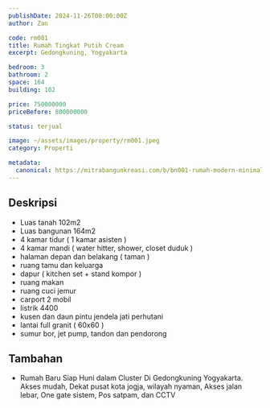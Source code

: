```yaml
---
publishDate: 2024-11-26T00:00:00Z
author: Zan

code: rm001
title: Rumah Tingkat Putih Cream
excerpt: Gedongkuning, Yogyakarta

bedroom: 3
bathroom: 2
space: 164
building: 102

price: 750000000
priceBefore: 800000000

status: terjual

image: ~/assets/images/property/rm001.jpeg
category: Properti

metadata:
  canonical: https://mitrabangunkreasi.com/b/bn001-rumah-modern-minimalis
---
```


## Deskripsi

- Luas tanah 102m2
- Luas bangunan 164m2
- 4 kamar tidur ( 1 kamar asisten )
- 4 kamar mandi ( water hitter, shower, closet duduk )
- halaman depan dan belakang ( taman )
- ruang tamu dan keluarga
- dapur ( kitchen set + stand kompor )
- ruang makan
- ruang cuci jemur
- carport 2 mobil
- listrik 4400
- kusen dan daun pintu jendela jati perhutani
- lantai full granit ( 60x60 )
- sumur bor, jet pump, tandon dan pendorong

## Tambahan
- Rumah Baru Siap Huni dalam Cluster Di Gedongkuning Yogyakarta. Akses mudah, Dekat pusat kota jogja, wilayah nyaman, Akses jalan lebar, One gate sistem, Pos satpam, dan CCTV
